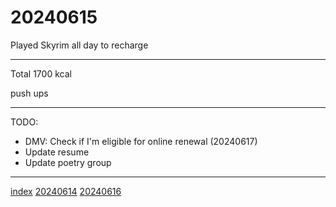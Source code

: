<head><meta name="viewport" content="width=device-width, initial-scale=1.0, user-scalable=yes" /><meta charset="UTF-8"></head>

# 20240615

Played Skyrim all day to recharge

---

Total 1700 kcal

push ups

---

TODO:

- DMV: Check if I\'m eligible for online renewal (20240617)
- Update resume
- Update poetry group

---

[index](../../index.html)
[20240614](20240614.html)
[20240616](20240616.html)

